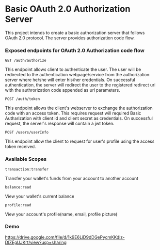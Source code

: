 # Basic OAuth 2.0 Authorization Server
This project intends to create a basic authorization server that follows OAuth 2.0 protocol. The server provides authorization code flow.

### Exposed endpoints for OAuth 2.0 Authorization code flow

```GET /auth/authorize```

This endpoint allows client to authenticate the user. The user will be redirected to the authentication webpage/service from the authorization server where he/she will enter his/her credentials. On successful authentication, the server will redirect the user to the registered redirect url with the authrorization code appended as url parameters.

```POST /auth/token```

This endpoint allows the client's webserver to exchange the authorization code with an access token. This requires request will required Basic Autharization with client id and client secret as credentials. On successful request, the server's response will contain a jwt token.

```POST /users/userInfo```

This endpoint allow the client to request for user's profile using the access token received.


### Available Scopes

```transaction:transfer```

Transfer your wallet's funds from your account to another account

```balance:read```

View your wallet's current balance

```profile:read```

View your account's profile(name, email, profile picture)

### Demo
https://drive.google.com/file/d/1k9E6LiD9dDGePycmKKdiz-DlZEgUJKrt/view?usp=sharing

